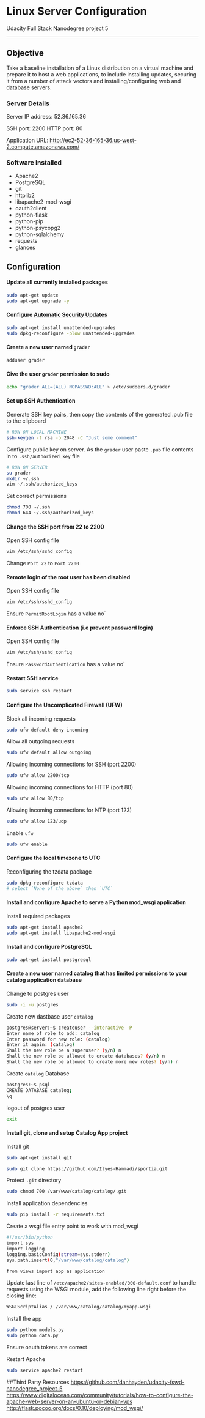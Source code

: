 # Linux Server Configuration

Udacity Full Stack Nanodegree project 5

[//]: # (Code Honor: i toked the https://github.com/danhayden/udacity-fswd-nanodegree_project-5 project as an example to acomplish my project)

---------------------------------------

## Objective

Take a baseline installation of a Linux distribution on a virtual machine and prepare it to host a web applications, to include installing updates, securing it from a number of attack vectors and installing/configuring web and database servers.


### Server Details

Server IP address: 52.36.165.36

SSH port: 2200
HTTP port: 80


Application URL: http://ec2-52-36-165-36.us-west-2.compute.amazonaws.com/


### Software Installed

* Apache2
* PostgreSQL
* git
* httplib2
* libapache2-mod-wsgi
* oauth2client
* python-flask
* python-pip
* python-psycopg2
* python-sqlalchemy
* requests
* glances

## Configuration

#### Update all currently installed packages

```sh
sudo apt-get update
sudo apt-get upgrade -y
```


#### Configure [Automatic Security Updates][AutomaticSecurityUpdates]

```sh
sudo apt-get install unattended-upgrades
sudo dpkg-reconfigure -plow unattended-upgrades
```

#### Create a new user named `grader`

```sh
adduser grader
```

#### Give the user `grader` permission to sudo

```sh
echo "grader ALL=(ALL) NOPASSWD:ALL" > /etc/sudoers.d/grader
```

#### Set up SSH Authentication

Generate SSH key pairs, then copy the contents of the generated .pub file to the clipboard
```sh
# RUN ON LOCAL MACHINE
ssh-keygen -t rsa -b 2048 -C "Just some comment"
```

Configure public key on server.
   As the `grader` user paste `.pub` file contents in to `.ssh/authorized_key` file
```sh
# RUN ON SERVER
su grader
mkdir ~/.ssh
vim ~/.ssh/authorized_keys
```

Set correct permissions
```sh
chmod 700 ~/.ssh
chmod 644 ~/.ssh/authorized_keys
```

#### Change the SSH port from 22 to 2200

Open SSH config file
```sh
vim /etc/ssh/sshd_config
```

Change `Port 22` to `Port 2200`


#### Remote login of the root user has been disabled

Open SSH config file

```sh
vim /etc/ssh/sshd_config
```

Ensure `PermitRootLogin` has a value  no`


#### Enforce SSH Authentication (i.e prevent password login)

Open SSH config file
```sh
vim /etc/ssh/sshd_config
```

Ensure `PasswordAuthentication` has a value  no`


#### Restart SSH service

```sh
sudo service ssh restart
```

#### Configure the Uncomplicated Firewall (UFW)

Block all incoming requests
```sh
sudo ufw default deny incoming
```

Allow all outgoing requests
```sh
sudo ufw default allow outgoing
```

Allowing incoming connections for SSH (port 2200)
```sh
sudo ufw allow 2200/tcp
```

Allowing incoming connections for HTTP (port 80)
```sh
sudo ufw allow 80/tcp
```

Allowing incoming connections for NTP (port 123)
```sh
sudo ufw allow 123/udp
```

Enable `ufw`
```sh
sudo ufw enable
```

#### Configure the local timezone to UTC

Reconfiguring the tzdata package
```sh
sudo dpkg-reconfigure tzdata
# select `None of the above` then `UTC`
```

#### Install and configure Apache to serve a Python mod_wsgi application

Install required packages
```sh
sudo apt-get install apache2
sudo apt-get install libapache2-mod-wsgi
```

#### Install and configure PostgreSQL

```sh
sudo apt-get install postgresql
```

#### Create a new user named catalog that has limited permissions to your catalog application database

Change to postgres user
```sh
sudo -i -u postgres
```

Create new dastbase user `catalog`
```sh
postgres@server:~$ createuser --interactive -P
Enter name of role to add: catalog
Enter password for new role: (catalog)
Enter it again: (catalog)
Shall the new role be a superuser? (y/n) n
Shall the new role be allowed to create databases? (y/n) n
Shall the new role be allowed to create more new roles? (y/n) n
```

Create `catalog` Database
```sh
postgres:~$ psql
CREATE DATABASE catalog;
\q
```

logout of postgres user
```sh
exit
```

#### Install git, clone and setup Catalog App project

Install git
```sh
sudo apt-get install git
```

```sh
sudo git clone https://github.com/Ilyes-Hammadi/sportia.git
```
Protect `.git` directory
```sh
sudo chmod 700 /var/www/catalog/catalog/.git
```

Install application dependencies
```sh
sudo pip install -r requirements.txt
```

Create a wsgi file entry point to work with mod_wsgi
```sh
#!/usr/bin/python
import sys
import logging
logging.basicConfig(stream=sys.stderr)
sys.path.insert(0,"/var/www/catalog/catalog")

from views import app as application
```

Update last line of `/etc/apache2/sites-enabled/000-default.conf` to handle requests using the WSGI module, add the following line right before the closing </VirtualHost> line:
```sh
WSGIScriptAlias / /var/www/catalog/catalog/myapp.wsgi
```

Install the app
```sh
sudo python models.py
sudo python data.py
```

Ensure oauth tokens are correct

Restart Apache
```sh
sudo service apache2 restart
```

##Third Party Resources
https://github.com/danhayden/udacity-fswd-nanodegree_project-5
https://www.digitalocean.com/community/tutorials/how-to-configure-the-apache-web-server-on-an-ubuntu-or-debian-vps
http://flask.pocoo.org/docs/0.10/deploying/mod_wsgi/

[AutomaticSecurityUpdates]: https://help.ubuntu.com/community/AutomaticSecurityUpdates
